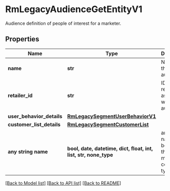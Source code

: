 # RmLegacyAudienceGetEntityV1

Audience definition of people of interest for a marketer.

## Properties
Name | Type | Description | Notes
------------ | ------------- | ------------- | -------------
**name** | **str** | Name of the audience | 
**retailer_id** | **str** | ID of the retailer associated with this audience | 
**user_behavior_details** | [**RmLegacySegmentUserBehaviorV1**](RmLegacySegmentUserBehaviorV1.md) |  | [optional] 
**customer_list_details** | [**RmLegacySegmentCustomerList**](RmLegacySegmentCustomerList.md) |  | [optional] 
**any string name** | **bool, date, datetime, dict, float, int, list, str, none_type** | any string name can be used but the value must be the correct type | [optional]

[[Back to Model list]](../README.md#documentation-for-models) [[Back to API list]](../README.md#documentation-for-api-endpoints) [[Back to README]](../README.md)


